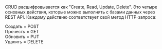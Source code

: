 CRUD расшифровывается как "Create, Read, Update, Delete". Это четыре основных действия, которые можно выполнять с базами данных через REST API. Каждому действию соответствует свой метод HTTP-запроса:

Создать = POST  
Прочесть = GET  
Обновить = PUT  
Удалить = DELETE